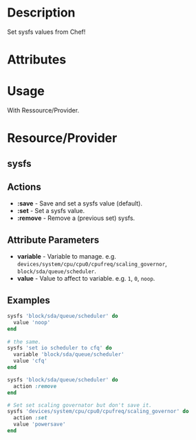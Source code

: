 Description
===========

Set sysfs values from Chef!

Attributes
==========

Usage
=====

With Ressource/Provider.

Resource/Provider
=================

sysfs
------

## Actions

- **:save** - Save and set a sysfs value (default).
- **:set** - Set a sysfs value.
- **:remove** - Remove a (previous set) sysfs.

## Attribute Parameters

- **variable** - Variable to manage. e.g. `devices/system/cpu/cpu0/cpufreq/scaling_governor`, `block/sda/queue/scheduler`.
- **value** - Value to affect to variable. e.g. `1`, `0`, `noop`.

## Examples

```ruby
sysfs 'block/sda/queue/scheduler' do
  value 'noop'
end
   
# the same.
sysfs 'set io scheduler to cfq' do
  variable 'block/sda/queue/scheduler'
  value 'cfq'
end

sysfs 'block/sda/queue/scheduler' do
  action :remove
end

# Set set scaling governator but don't save it.
sysfs 'devices/system/cpu/cpu0/cpufreq/scaling_governor' do
  action :set
  value 'powersave'
end
